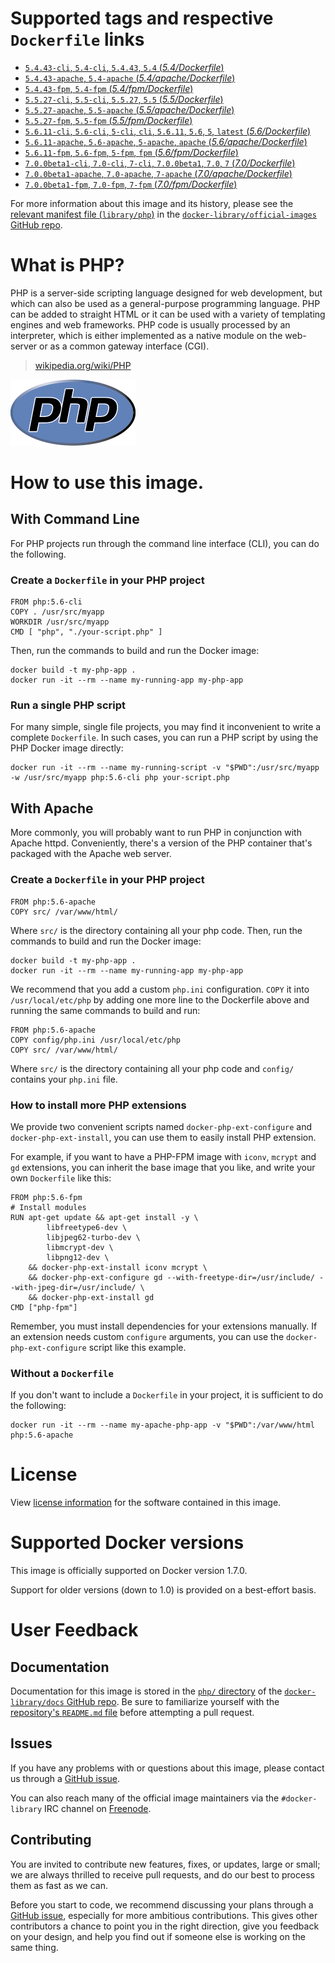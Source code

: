 # Supported tags and respective `Dockerfile` links

-	[`5.4.43-cli`, `5.4-cli`, `5.4.43`, `5.4` (*5.4/Dockerfile*)](https://github.com/docker-library/php/blob/32887c1de338d0ad582393b5f1dafd292334423f/5.4/Dockerfile)
-	[`5.4.43-apache`, `5.4-apache` (*5.4/apache/Dockerfile*)](https://github.com/docker-library/php/blob/32887c1de338d0ad582393b5f1dafd292334423f/5.4/apache/Dockerfile)
-	[`5.4.43-fpm`, `5.4-fpm` (*5.4/fpm/Dockerfile*)](https://github.com/docker-library/php/blob/32887c1de338d0ad582393b5f1dafd292334423f/5.4/fpm/Dockerfile)
-	[`5.5.27-cli`, `5.5-cli`, `5.5.27`, `5.5` (*5.5/Dockerfile*)](https://github.com/docker-library/php/blob/32887c1de338d0ad582393b5f1dafd292334423f/5.5/Dockerfile)
-	[`5.5.27-apache`, `5.5-apache` (*5.5/apache/Dockerfile*)](https://github.com/docker-library/php/blob/32887c1de338d0ad582393b5f1dafd292334423f/5.5/apache/Dockerfile)
-	[`5.5.27-fpm`, `5.5-fpm` (*5.5/fpm/Dockerfile*)](https://github.com/docker-library/php/blob/32887c1de338d0ad582393b5f1dafd292334423f/5.5/fpm/Dockerfile)
-	[`5.6.11-cli`, `5.6-cli`, `5-cli`, `cli`, `5.6.11`, `5.6`, `5`, `latest` (*5.6/Dockerfile*)](https://github.com/docker-library/php/blob/32887c1de338d0ad582393b5f1dafd292334423f/5.6/Dockerfile)
-	[`5.6.11-apache`, `5.6-apache`, `5-apache`, `apache` (*5.6/apache/Dockerfile*)](https://github.com/docker-library/php/blob/32887c1de338d0ad582393b5f1dafd292334423f/5.6/apache/Dockerfile)
-	[`5.6.11-fpm`, `5.6-fpm`, `5-fpm`, `fpm` (*5.6/fpm/Dockerfile*)](https://github.com/docker-library/php/blob/32887c1de338d0ad582393b5f1dafd292334423f/5.6/fpm/Dockerfile)
-	[`7.0.0beta1-cli`, `7.0-cli`, `7-cli`, `7.0.0beta1`, `7.0`, `7` (*7.0/Dockerfile*)](https://github.com/docker-library/php/blob/0e983d18f2f306d48ac973f0d144c2a969b1f536/7.0/Dockerfile)
-	[`7.0.0beta1-apache`, `7.0-apache`, `7-apache` (*7.0/apache/Dockerfile*)](https://github.com/docker-library/php/blob/0e983d18f2f306d48ac973f0d144c2a969b1f536/7.0/apache/Dockerfile)
-	[`7.0.0beta1-fpm`, `7.0-fpm`, `7-fpm` (*7.0/fpm/Dockerfile*)](https://github.com/docker-library/php/blob/0e983d18f2f306d48ac973f0d144c2a969b1f536/7.0/fpm/Dockerfile)

For more information about this image and its history, please see the [relevant manifest file (`library/php`)](https://github.com/docker-library/official-images/blob/master/library/php) in the [`docker-library/official-images` GitHub repo](https://github.com/docker-library/official-images).

# What is PHP?

PHP is a server-side scripting language designed for web development, but which can also be used as a general-purpose programming language. PHP can be added to straight HTML or it can be used with a variety of templating engines and web frameworks. PHP code is usually processed by an interpreter, which is either implemented as a native module on the web-server or as a common gateway interface (CGI).

> [wikipedia.org/wiki/PHP](http://en.wikipedia.org/wiki/PHP)

![logo](https://raw.githubusercontent.com/docker-library/docs/master/php/logo.png)

# How to use this image.

## With Command Line

For PHP projects run through the command line interface (CLI), you can do the following.

### Create a `Dockerfile` in your PHP project

	FROM php:5.6-cli
	COPY . /usr/src/myapp
	WORKDIR /usr/src/myapp
	CMD [ "php", "./your-script.php" ]

Then, run the commands to build and run the Docker image:

	docker build -t my-php-app .
	docker run -it --rm --name my-running-app my-php-app

### Run a single PHP script

For many simple, single file projects, you may find it inconvenient to write a complete `Dockerfile`. In such cases, you can run a PHP script by using the PHP Docker image directly:

	docker run -it --rm --name my-running-script -v "$PWD":/usr/src/myapp -w /usr/src/myapp php:5.6-cli php your-script.php

## With Apache

More commonly, you will probably want to run PHP in conjunction with Apache httpd. Conveniently, there's a version of the PHP container that's packaged with the Apache web server.

### Create a `Dockerfile` in your PHP project

	FROM php:5.6-apache
	COPY src/ /var/www/html/

Where `src/` is the directory containing all your php code. Then, run the commands to build and run the Docker image:

	docker build -t my-php-app .
	docker run -it --rm --name my-running-app my-php-app

We recommend that you add a custom `php.ini` configuration. `COPY` it into `/usr/local/etc/php` by adding one more line to the Dockerfile above and running the same commands to build and run:

	FROM php:5.6-apache
	COPY config/php.ini /usr/local/etc/php
	COPY src/ /var/www/html/

Where `src/` is the directory containing all your php code and `config/` contains your `php.ini` file.

### How to install more PHP extensions

We provide two convenient scripts named `docker-php-ext-configure` and `docker-php-ext-install`, you can use them to easily install PHP extension.

For example, if you want to have a PHP-FPM image with `iconv`, `mcrypt` and `gd` extensions, you can inherit the base image that you like, and write your own `Dockerfile` like this:

	FROM php:5.6-fpm
	# Install modules
	RUN apt-get update && apt-get install -y \
	        libfreetype6-dev \
	        libjpeg62-turbo-dev \
	        libmcrypt-dev \
	        libpng12-dev \
	    && docker-php-ext-install iconv mcrypt \
	    && docker-php-ext-configure gd --with-freetype-dir=/usr/include/ --with-jpeg-dir=/usr/include/ \
	    && docker-php-ext-install gd
	CMD ["php-fpm"]

Remember, you must install dependencies for your extensions manually. If an extension needs custom `configure` arguments, you can use the `docker-php-ext-configure` script like this example.

### Without a `Dockerfile`

If you don't want to include a `Dockerfile` in your project, it is sufficient to do the following:

	docker run -it --rm --name my-apache-php-app -v "$PWD":/var/www/html php:5.6-apache

# License

View [license information](http://php.net/license/) for the software contained in this image.

# Supported Docker versions

This image is officially supported on Docker version 1.7.0.

Support for older versions (down to 1.0) is provided on a best-effort basis.

# User Feedback

## Documentation

Documentation for this image is stored in the [`php/` directory](https://github.com/docker-library/docs/tree/master/php) of the [`docker-library/docs` GitHub repo](https://github.com/docker-library/docs). Be sure to familiarize yourself with the [repository's `README.md` file](https://github.com/docker-library/docs/blob/master/README.md) before attempting a pull request.

## Issues

If you have any problems with or questions about this image, please contact us through a [GitHub issue](https://github.com/docker-library/php/issues).

You can also reach many of the official image maintainers via the `#docker-library` IRC channel on [Freenode](https://freenode.net).

## Contributing

You are invited to contribute new features, fixes, or updates, large or small; we are always thrilled to receive pull requests, and do our best to process them as fast as we can.

Before you start to code, we recommend discussing your plans through a [GitHub issue](https://github.com/docker-library/php/issues), especially for more ambitious contributions. This gives other contributors a chance to point you in the right direction, give you feedback on your design, and help you find out if someone else is working on the same thing.
